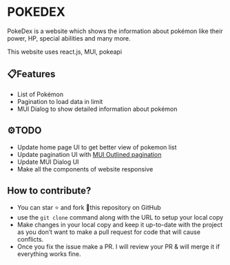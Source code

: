 # POKEDEX

PokeDex is a website which shows the information about pokémon like their power, HP, special abilities and many more.

This website uses react.js, MUI, pokeapi

## 📋Features

- List of Pokémon
- Pagination to load data in limit
- MUI Dialog to show detailed information about pokémon

## ⚙️TODO

- Update home page UI to get better view of pokemon list
- Update pagination UI with [MUI Outlined pagination](https://mui.com/components/pagination/#outlined-pagination)
- Update MUI Dialog UI
- Make all the components of website responsive

## How to contribute?

- You can star ⭐ and fork 🍴this repository on GitHub
- use the `git clone` command along with the URL to setup your local copy
- Make changes in your local copy and keep it up-to-date with the project as you don’t want to make a pull request for code that will cause conflicts.
- Once you fix the issue make a PR. I will review your PR & will merge it if everything works fine.
